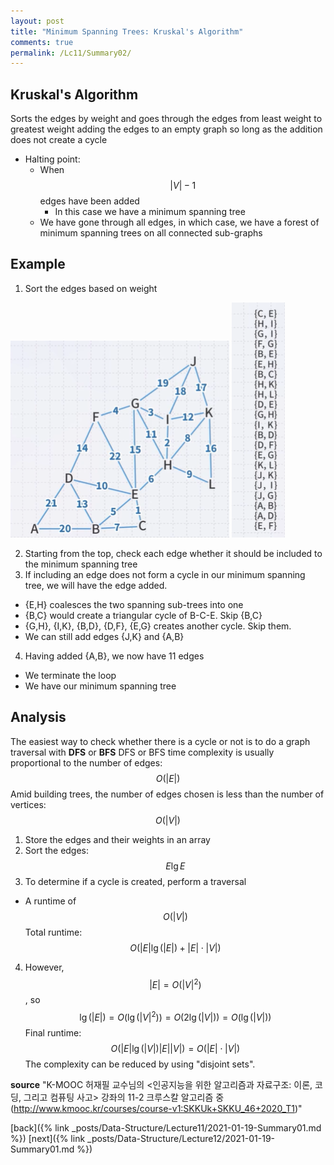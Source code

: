 ```yaml
---
layout: post
title: "Minimum Spanning Trees: Kruskal's Algorithm"
comments: true
permalink: /Lc11/Summary02/
---
```

## Kruskal's Algorithm
Sorts the edges by weight and goes through the edges from least weight to greatest weight adding the edges to an empty graph so long as the addition does not create a cycle
- Halting point:
  - When $$\lvert V\rvert-1$$ edges have been added
    - In this case we have a minimum spanning tree
  - We have gone through all edges, in which case, we have a forest of minimum spanning trees on all connected sub-graphs

## Example
1. Sort the edges based on weight

![krus](/assets/krus.png) ![krusedg](/assets/krusedg.png)

2. Starting from the top, check each edge whether it should be included to the minimum spanning tree
3. If including an edge does not form a cycle in our minimum spanning tree, we will have the edge added.
  - {E,H} coalesces the two spanning sub-trees into one
  - {B,C} would create a triangular cycle of B-C-E. Skip {B,C}
  - {G,H}, {I,K}, {B,D}, {D,F}, {E,G} creates another cycle. Skip them.
  - We can still add edges {J,K} and {A,B}
4. Having added {A,B}, we now have 11 edges
  - We terminate the loop
  - We have our minimum spanning tree

## Analysis
The easiest way to check whether there is a cycle or not is to do a graph traversal with **DFS** or **BFS**
DFS or BFS time complexity is usually proportional to the number of edges: $$O(\lvert E\rvert)$$
Amid building trees, the number of edges chosen is less than the number of vertices: $$O(\lvert V\rvert)$$
1. Store the edges and their weights in an array
2. Sort the edges: $$E\lg E$$
3. To determine if a cycle is created, perform a traversal
  - A runtime of $$O(\lvert V\rvert)$$
Total runtime: $$O(\lvert E\rvert\lg(\lvert E\rvert)+\lvert E\rvert\cdot \lvert V\rvert)$$
4. However, $$\lvert E\rvert=O(\lvert V\rvert^{2})$$, so $$\lg(\lvert E\rvert)=O(\lg(\lvert V\rvert^{2}))=O(2\lg(\lvert V\rvert))=O(\lg(\lvert V\rvert))$$
Final runtime: $$O(\lvert E\rvert\lg(\lvert V\rvert) \lvert E\rvert\lvert V\rvert)=O(\lvert E\rvert\cdot\lvert V\rvert)$$
The complexity can be reduced by using "disjoint sets".


**source**
"K-MOOC 허재필 교수님의 <인공지능을 위한 알고리즘과 자료구조: 이론, 코딩, 그리고 컴퓨팅 사고> 강좌의 11-2 크루스칼 알고리즘 중(http://www.kmooc.kr/courses/course-v1:SKKUk+SKKU_46+2020_T1)"

[back]({% link _posts/Data-Structure/Lecture11/2021-01-19-Summary01.md %})
[next]({% link _posts/Data-Structure/Lecture12/2021-01-19-Summary01.md %})
